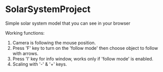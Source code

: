 # SolarSystemProject
Simple solar system model that you can see in your browser

  Working functions:
1) Camera is following the mouse position.
2) Press 'F' key to turn on the 'follow mode' then choose object to follow with arrows.
3) Press 'I' key for info window, works only if 'follow mode' is enabled.
4) Scaling with '-' & '+' keys.
